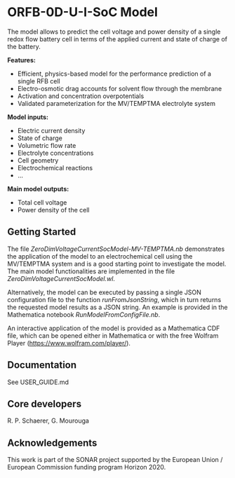 # ORFB-0D-U-I-SoC Model

The model allows to predict the cell voltage and power density of a single redox flow battery cell in terms of the applied current and state of charge of the battery.

**Features:**
* Efficient, physics-based model for the performance prediction of a single RFB cell
* Electro-osmotic drag accounts for solvent flow through the membrane
* Activation and concentration overpotentials
* Validated parameterization for the MV/TEMPTMA electrolyte system

**Model inputs:**
* Electric current density
* State of charge
* Volumetric flow rate
* Electrolyte concentrations
* Cell geometry
* Electrochemical reactions
* ...

**Main model outputs:**
* Total cell voltage
* Power density of the cell


## Getting Started
The file *ZeroDimVoltageCurrentSocModel-MV-TEMPTMA.nb* demonstrates the application of the model to an electrochemical cell using the MV/TEMPTMA system and is a good starting point to investigate the model. The main model functionalities are implemented in the file *ZeroDimVoltageCurrentSocModel.wl*.

Alternatively, the model can be executed by passing a single JSON configuration file to the function *runFromJsonString*, which in turn returns the requested model results as a JSON string. An example is provided in the Mathematica notebook *RunModelFromConfigFile.nb*.

An interactive application of the model is provided as a Mathematica CDF file, which can be opened either in Mathematica or with the free Wolfram Player (https://www.wolfram.com/player/).

## Documentation

See USER_GUIDE.md

## Core developers

R. P. Schaerer, G. Mourouga

## Acknowledgements

This work is part of the SONAR project supported by the European Union / European Commission funding program Horizon 2020.